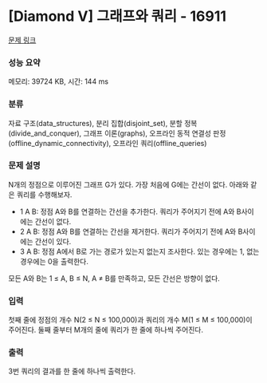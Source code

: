 # [Diamond V] 그래프와 쿼리 - 16911 

[문제 링크](https://www.acmicpc.net/problem/16911) 

### 성능 요약

메모리: 39724 KB, 시간: 144 ms

### 분류

자료 구조(data_structures), 분리 집합(disjoint_set), 분할 정복(divide_and_conquer), 그래프 이론(graphs), 오프라인 동적 연결성 판정(offline_dynamic_connectivity), 오프라인 쿼리(offline_queries)

### 문제 설명

<p>N개의 정점으로 이루어진 그래프 G가 있다. 가장 처음에 G에는 간선이 없다. 아래와 같은 쿼리를 수행해보자.</p>

<ul>
	<li>1 A B: 정점 A와 B를 연결하는 간선을 추가한다. 쿼리가 주어지기 전에 A와 B사이에는 간선이 없다.</li>
	<li>2 A B: 정점 A와 B를 연결하는 간선을 제거한다. 쿼리가 주어지기 전에 A와 B사이에는 간선이 있다.</li>
	<li>3 A B: 정점 A에서 B로 가는 경로가 있는지 없는지 조사한다. 있는 경우에는 1, 없는 경우에는 0을 출력한다.</li>
</ul>

<p>모든 A와 B는 1 ≤ A, B ≤ N, A ≠ B를 만족하고, 모든 간선은 방향이 없다.</p>

### 입력 

 <p>첫째 줄에 정점의 개수 N(2 ≤ N ≤ 100,000)과 쿼리의 개수 M(1 ≤ M ≤ 100,000)이 주어진다. 둘째 줄부터 M개의 줄에 쿼리가 한 줄에 하나씩 주어진다.</p>

### 출력 

 <p>3번 쿼리의 결과를 한 줄에 하나씩 출력한다.</p>

